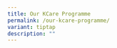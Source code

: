 ```yaml
---
title: Our KCare Programme
permalink: /our-kcare-programme/
variant: tiptap
description: ""
---
```

